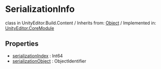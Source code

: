 # SerializationInfo
class in UnityEditor.Build.Content
 / Inherits from: <a href="https://docs.unity3d.com/6000.1/Documentation/ScriptReference/Object.html">Object</a> / Implemented in: <a href="https://docs.unity3d.com/6000.1/Documentation/ScriptReference/UnityEditor.CoreModule.html">UnityEditor.CoreModule</a>

## Properties
- <a href="https://docs.unity3d.com/6000.1/Documentation/ScriptReference/SerializationInfo-serializationIndex.html">serializationIndex</a> : Int64
- <a href="https://docs.unity3d.com/6000.1/Documentation/ScriptReference/SerializationInfo-serializationObject.html">serializationObject</a> : ObjectIdentifier
